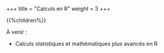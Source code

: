 +++
title = "Calculs en R"
weight = 3
+++

{{%children%}}

À venir :

* Calculs statistiques et mathématiques plus avancés en R
    